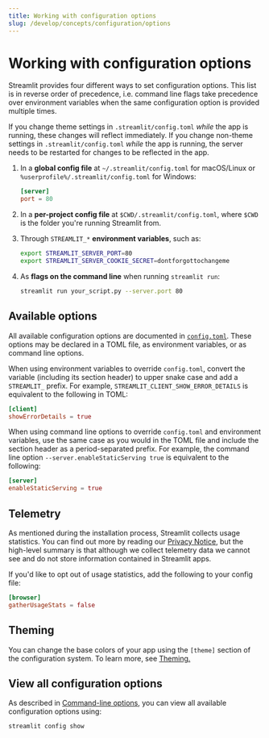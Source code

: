 ```yaml
---
title: Working with configuration options
slug: /develop/concepts/configuration/options
---
```


# Working with configuration options

Streamlit provides four different ways to set configuration options. This list is in reverse order of precedence, i.e. command line flags take precedence over environment variables when the same configuration option is provided multiple times.

<Note>

If you change theme settings in `.streamlit/config.toml` _while_ the app is running, these changes will reflect immediately. If you change non-theme settings in `.streamlit/config.toml` _while_ the app is running, the server needs to be restarted for changes to be reflected in the app.

</Note>

1. In a **global config file** at `~/.streamlit/config.toml` for macOS/Linux or `%userprofile%/.streamlit/config.toml` for Windows:

   ```toml
   [server]
   port = 80
   ```

2. In a **per-project config file** at `$CWD/.streamlit/config.toml`, where
   `$CWD` is the folder you're running Streamlit from.

3. Through `STREAMLIT_*` **environment variables**, such as:

   ```bash
   export STREAMLIT_SERVER_PORT=80
   export STREAMLIT_SERVER_COOKIE_SECRET=dontforgottochangeme
   ```

4. As **flags on the command line** when running `streamlit run`:

   ```bash
   streamlit run your_script.py --server.port 80
   ```

## Available options

All available configuration options are documented in [`config.toml`](/develop/api-reference/configuration/config.toml). These options may be declared in a TOML file, as environment variables, or as command line options.

When using environment variables to override `config.toml`, convert the variable (including its section header) to upper snake case and add a `STREAMLIT_` prefix. For example, `STREAMLIT_CLIENT_SHOW_ERROR_DETAILS` is equivalent to the following in TOML:

```toml
[client]
showErrorDetails = true
```

When using command line options to override `config.toml` and environment variables, use the same case as you would in the TOML file and include the section header as a period-separated prefix. For example, the command line option `--server.enableStaticServing true` is equivalent to the following:

```toml
[server]
enableStaticServing = true
```

## Telemetry

As mentioned during the installation process, Streamlit collects usage statistics. You can find out
more by reading our [Privacy Notice](https://streamlit.io/privacy-policy), but the high-level
summary is that although we collect telemetry data we cannot see and do not store information
contained in Streamlit apps.

If you'd like to opt out of usage statistics, add the following to your config file:

```toml
[browser]
gatherUsageStats = false
```

## Theming

You can change the base colors of your app using the `[theme]` section of the configuration system.
To learn more, see [Theming.](/develop/concepts/configuration/theming)

## View all configuration options

As described in [Command-line options](/develop/api-reference/cli), you can
view all available configuration options using:

```bash
streamlit config show
```
